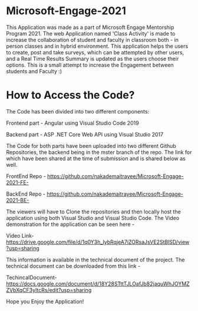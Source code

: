 # Microsoft-Engage-2021
This Application was made as a part of Microsoft Engage Mentorship Program 2021. The web Application named 'Class Activity' is made to increase the collaboration of student and faculty in classroom both - in person classes and in hybrid environment. This application helps the users to create, post and take surveys, which can be attempted by other users, and a Real Time Results Summary is updated as the users choose their options. This is a small attempt to increase the Engagement between students and Faculty :) 


# How to Access the Code?
The Code has been divided into two different components:

Frontend part - Angular using Visual Studio Code 2019

Backend part - ASP .NET Core Web API using Visual Studio 2017

The Code for both parts have been uploaded into two different Github Repositories, the backend being in the mster branch of the repo. The link for which have been shared at the time of submission and is shared below as well.

 FrontEnd Repo - https://github.com/nakademaitrayee/Microsoft-Engage-2021-FE-
 
 BackEnd Repo - https://github.com/nakademaitrayee/Microsoft-Engage-2021-BE-

The viewers will have to Clone the repositories and then locally host the application using both Visual Studio and Visual Studio Code. The Video demonstration for the application can be seen		here - 

 Video Link- https://drive.google.com/file/d/1q0Y3h_lybRqjeA7iZORsaJsVE2StBlSD/view?usp=sharing

This information is available in the technical document of the project. The technical document can be downloaded from this link - 
 
 TechincalDocument-https://docs.google.com/document/d/18Y28STttTJLOafJb82jaquWhJOYMZZVbXqCF3yltcRs/edit?usp=sharing


Hope you Enjoy the Application!
